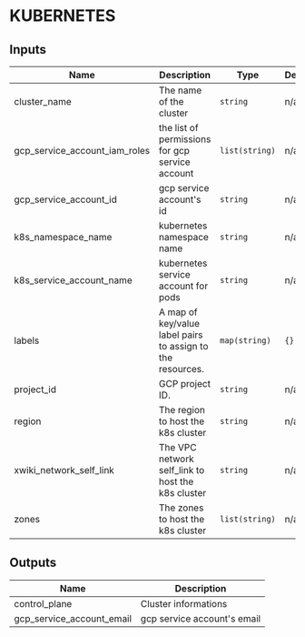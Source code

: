 # KUBERNETES

<!-- BEGINNING OF PRE-COMMIT-TERRAFORM DOCS HOOK -->
## Inputs

| Name | Description | Type | Default | Required |
|------|-------------|------|---------|:--------:|
| cluster\_name | The name of the cluster | `string` | n/a | yes |
| gcp\_service\_account\_iam\_roles | the list of permissions for gcp service account | `list(string)` | n/a | yes |
| gcp\_service\_account\_id | gcp service account's id | `string` | n/a | yes |
| k8s\_namespace\_name | kubernetes namespace name | `string` | n/a | yes |
| k8s\_service\_account\_name | kubernetes service account for pods | `string` | n/a | yes |
| labels | A map of key/value label pairs to assign to the resources. | `map(string)` | `{}` | no |
| project\_id | GCP project ID. | `string` | n/a | yes |
| region | The region to host the k8s cluster | `string` | n/a | yes |
| xwiki\_network\_self\_link | The VPC network self\_link to host the k8s cluster | `string` | n/a | yes |
| zones | The zones to host the k8s cluster | `list(string)` | n/a | yes |

## Outputs

| Name | Description |
|------|-------------|
| control\_plane | Cluster informations |
| gcp\_service\_account\_email | gcp service account's email |

<!-- END OF PRE-COMMIT-TERRAFORM DOCS HOOK -->
